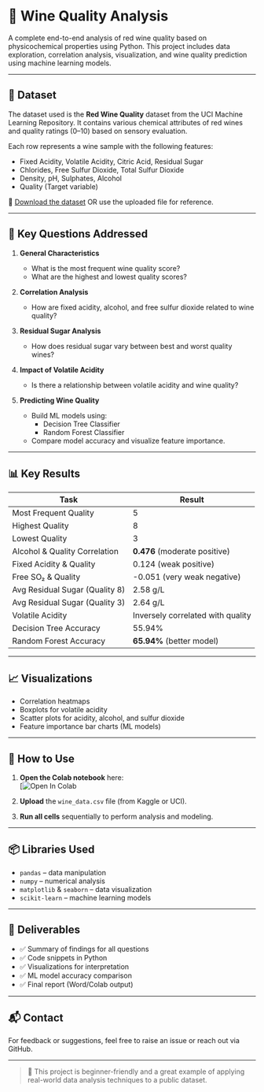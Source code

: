 # 🍷 Wine Quality Analysis

A complete end-to-end analysis of red wine quality based on physicochemical properties using Python. This project includes data exploration, correlation analysis, visualization, and wine quality prediction using machine learning models.

---

## 📁 Dataset

The dataset used is the **Red Wine Quality** dataset from the UCI Machine Learning Repository. It contains various chemical attributes of red wines and quality ratings (0–10) based on sensory evaluation.

Each row represents a wine sample with the following features:
- Fixed Acidity, Volatile Acidity, Citric Acid, Residual Sugar
- Chlorides, Free Sulfur Dioxide, Total Sulfur Dioxide
- Density, pH, Sulphates, Alcohol
- Quality (Target variable)

📌 [Download the dataset](https://www.kaggle.com/datasets/uciml/red-wine-quality-cortez-et-al-2009)
OR use the uploaded file for reference. 

---

## 🧠 Key Questions Addressed

1. **General Characteristics**
   - What is the most frequent wine quality score?
   - What are the highest and lowest quality scores?

2. **Correlation Analysis**
   - How are fixed acidity, alcohol, and free sulfur dioxide related to wine quality?

3. **Residual Sugar Analysis**
   - How does residual sugar vary between best and worst quality wines?

4. **Impact of Volatile Acidity**
   - Is there a relationship between volatile acidity and wine quality?

5. **Predicting Wine Quality**
   - Build ML models using:
     - Decision Tree Classifier
     - Random Forest Classifier
   - Compare model accuracy and visualize feature importance.

---

## 📊 Key Results

| Task | Result |
|------|--------|
| Most Frequent Quality | 5 |
| Highest Quality | 8 |
| Lowest Quality | 3 |
| Alcohol & Quality Correlation | **0.476** (moderate positive) |
| Fixed Acidity & Quality | 0.124 (weak positive) |
| Free SO₂ & Quality | -0.051 (very weak negative) |
| Avg Residual Sugar (Quality 8) | 2.58 g/L |
| Avg Residual Sugar (Quality 3) | 2.64 g/L |
| Volatile Acidity | Inversely correlated with quality |
| Decision Tree Accuracy | 55.94% |
| Random Forest Accuracy | **65.94%** (better model) |

---

## 📈 Visualizations

- Correlation heatmaps
- Boxplots for volatile acidity
- Scatter plots for acidity, alcohol, and sulfur dioxide
- Feature importance bar charts (ML models)

---

## 🧾 How to Use

1. **Open the Colab notebook** here:  
   [![Open In Colab](https://colab.research.google.com/drive/1tymKBkFhVA3AT8CNJ5RrhD1pIxNsnKNb#scrollTo=SFr0bygYTjzN)

2. **Upload** the `wine_data.csv` file (from Kaggle or UCI).

3. **Run all cells** sequentially to perform analysis and modeling.

---

## 📦 Libraries Used

- `pandas` – data manipulation  
- `numpy` – numerical analysis  
- `matplotlib` & `seaborn` – data visualization  
- `scikit-learn` – machine learning models

---

## 📄 Deliverables

- ✅ Summary of findings for all questions
- ✅ Code snippets in Python
- ✅ Visualizations for interpretation
- ✅ ML model accuracy comparison
- ✅ Final report (Word/Colab output)

---

## 📬 Contact

For feedback or suggestions, feel free to raise an issue or reach out via GitHub.

---

> 🚀 This project is beginner-friendly and a great example of applying real-world data analysis techniques to a public dataset.
